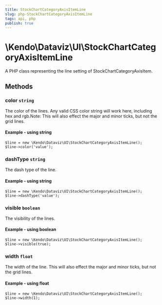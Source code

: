 ```yaml
---
title: StockChartCategoryAxisItemLine
slug: php-StockChartCategoryAxisItemLine
tags: api, php
publish: true
---
```


# \Kendo\Dataviz\UI\StockChartCategoryAxisItemLine

A PHP class representing the line setting of StockChartCategoryAxisItem.


## Methods

### color `string`

The color of the lines. Any valid CSS color string will work here, including hex and rgb.Note: This will also effect the major and minor ticks, but not the grid lines.


#### Example - using string
    $line = new \Kendo\Dataviz\UI\StockChartCategoryAxisItemLine();
    $line->color('value');

### dashType `string`

The dash type of the line.


#### Example - using string
    $line = new \Kendo\Dataviz\UI\StockChartCategoryAxisItemLine();
    $line->dashType('value');

### visible `boolean`

The visibility of the lines.


#### Example - using boolean
    $line = new \Kendo\Dataviz\UI\StockChartCategoryAxisItemLine();
    $line->visible(true);

### width `float`

The width of the line. This will also effect the major and minor ticks, but
not the grid lines.


#### Example - using float
    $line = new \Kendo\Dataviz\UI\StockChartCategoryAxisItemLine();
    $line->width(1);

